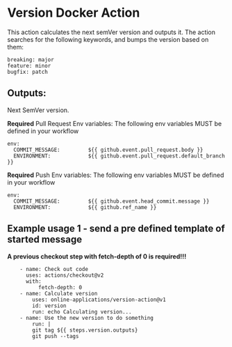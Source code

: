 # Version Docker Action

This action calculates the next semVer version and outputs it.
The action searches for the following keywords, and bumps the version based on them:
```
breaking: major
feature: minor
bugfix: patch
```

## Outputs:
Next SemVer version.


**Required** Pull Request Env variables: The following env variables MUST be defined in your workflow
```
env:
  COMMIT_MESSAGE:         ${{ github.event.pull_request.body }}
  ENVIRONMENT:            ${{ github.event.pull_request.default_branch }}

```
**Required** Push Env variables: The following env variables MUST be defined in your workflow
```
env:
  COMMIT_MESSAGE:         ${{ github.event.head_commit.message }}
  ENVIRONMENT:            ${{ github.ref_name }}
```


## Example usage 1 - send a pre defined template of started message
**A previous checkout step with fetch-depth of 0 is required!!!**

```
    - name: Check out code
      uses: actions/checkout@v2
      with:
          fetch-depth: 0
    - name: Calculate version
        uses: online-applications/version-action@v1
        id: version
        run: echo Calculating version...
    - name: Use the new version to do something
        run: |
        git tag ${{ steps.version.outputs}
        git push --tags
```